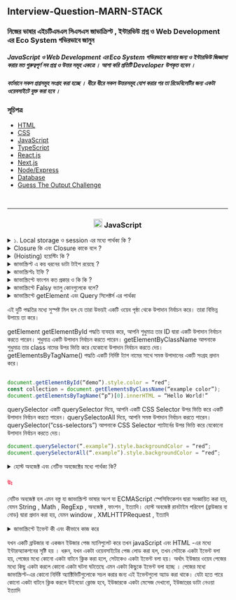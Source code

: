 ## Interview-Question-MARN-STACK

### নিজের ভাষার এইচটিএমএল সিএসএস জাভাক্রিপ্ট , ইন্টারভিউ প্রশ্ন ও Web Development এর Eco System গভিরভাবে জানুন

##### JavaScript ও Web Development এর Eco System গভিরভাবে জানার জন্য ও ইন্টারভিউ জিজ্ঞাসা করার মত গুরুত্বপূর্ণ সব প্রশ্ন ও উত্তর সমূহ একত্রে । আশা করি প্রতিটি Developer উপকৃত হবেন ।

##### বর্তমানে সকল প্রশ্নসমুহ সংগ্রহ করা হচ্ছে । ধীরে ধীরে সকল উত্তরসমূহ যোগ করার পর তা রিডেবিলেটির জন্য একটা ওয়েবসাইটে যুক্ত করা হবে ।

### সূচিপত্র

- [HTML](#HTML)
- [CSS](#CSS)
- [JavaScript](#js)
- [TypeScript](#ts)
- [React.js](#reactjs)
- [Next.js](#nextjs)
- [Node/Express](#node-express)
- [Database](#database)
- [Guess The Output Challenge](#GTO)

<br>
<hr>

<h3 align="center" id="js"><img src="https://skillicons.dev/icons?i=js" width="20" />  JavaScript</h3>

<div>

<details>
<summary> ১.  Local storage ও  session   এর মধ্যে পার্থক্য কি ?  </summary>

#### <span style="color:#f43f5e;">উঃ</span> local storage ও session এর মধ্যে পার্থক্য হলোঃ

| পার্থক্য  | Local Storage                                                        | Session Storage            |
| --------- | -------------------------------------------------------------------- | -------------------------- |
| স্থায়ীত্ব | ম্যানুয়ালি বা প্রোগ্রামিক্যালি ব্রাউজার ডাটা ক্লিয়ার না করা পর্যন্ত | ট্যাব ক্লোস করার সাথে সাথে |
| এভাইলেবল  | সকল window তেই                                                       | নির্দিষ্ট ট্যাবেই          |
| উপযোগী    | দীর্ঘ সময় ডাটা রাখায় যায়                                             | আল্প সময় ডাটা যায় রাখায়    |

</details>

<details>
<summary> Closure কি এবং Closure  কাকে বলে ?  </summary>

#### <span style="color:#f43f5e;">উঃ</span> Closure হলোঃ

Closure হচ্ছে, একটা function এ ব্যবহৃত data, যেই data টা এই function এর scope এ ডিক্লেয়ার করা নাই, অর্থাৎ, এই নিজস্ব function এ, এই data টা own করে না । বাইরের থেকে এই data টা আসছে, মানে parent function থেকে আসছে ।

```javascript
function test() {
  let msg = 'I am learning for ';
  let month = 6;
  return function () {
    console.log(msg, month);
  };
}
var sayMsg = test();
console.dir(sayMsg);
```

আমরা জানি জাভাস্ক্রিপ্ট এ আপনি চাইলে ফাংশন থেকেও আরেকটা ফাংশন রিটার্ন করতে পারবেন। আর তখনি তৈরী হয় প্যারেন্ট-চাইল্ড রিলেশন। আর রিটার্নকৃত ফাংশনের সবকিছু চাইল্ড ফাংশন চাইলেও অ্যাক্সেস করতে পারে ক্লোজারস এর কারণে।

```javascript
function closuresDemo() {
  var x = 10;
  return function () {
    var y = 20;
    console.log('Sum: ' + (x + y));
  };
}
```

ক্লোজার কি ? ক্লোজার হল ফাংশন এর ভিতরে আরেকটা ফাংশন !! যে ফাংশন উপরের ফাংশন এর লোকাল ভেরিয়েবল গুলো এক্সেস পাবে। টুইস্ট হচ্ছে উপরের ফাংশন রান হয়ে ডেড হইলেও ভিতরের টা জীবিত থাকে । তার মানে আগে প্যারেন্ট ফাংশন মরে গেলেও প্যারেন্ট এর জমি জমা নিয়ে চাইল্ড জীবিত থাকে !!

```javascript
function sayHello2(name) {
  var text = 'Hello ' + name; // Local variable
  var say = function () {
    console.log(text);
  };
  return say;
}
var say2 = sayHello2('Bob');
say2(); // logs "Hello Bob"
```

sayHello2 নিজে শেষ হবার সময়ে var say2 = sayHello2(‘Bob’); এই লাইনে একটা ফাংশন রিটার্ন করে ! । say2 কল করলে তাই আগের কল এ text এর যে ভ্যালু ছিল সেটা পরের কলে পাচ্ছে।

কারন -

১। ভিতরের ফাংশন বাইরের ফাংশন এর ভেরিয়েবল এক্সেস পাবে

২। ভিতরের ফাংশন এর লাইফ টাইম বাইরের ফাংশন এর চাইতে বেশি, বাইরের টা শেষ হয়ে যাবার সময় ভিতরের ফাংশন কে সব ডাটা দিয়ে যায়.

</details>

<details>
<summary> (Hoisting) হয়েস্টিং  কি ?  </summary>

#### <span style="color:#f43f5e;">উঃ</span> সহজ ভাষায়, Hoisting হলো জাভাস্ক্রিপ্টের Default Behaviour যা ফাংশন বা ভ্যারিয়বলের declaration অংশকে উপরে নিয়ে যায়।

var এর ক্ষেত্রে hoisting হয়ে value = undefined হয়ে যায়, অথ্যাৎ মেমরিতে একটা reference তৈরী হয়।

```javascript
a = 10;

var a;

console.log(a); // 10
```

উপরের কোডটি লক্ষ্য করে দেখুন, ভ্যারিয়বল a এর ভ্যালু ডিক্লেয়ার করার আগে value a= 10 assign করা হয়েছে। তাহলে কি মনে হয় console log এ আমার কি output পাবো। চলুন কোডটি রান করি এখন:

#### এবার জানবো, Let or Const এর ক্ষেত্রে কি hoisting হয় কিনা?

একদম সোজাসোপ্টা উত্তর, Let এর ক্ষেত্রেও hoisting হয়। চলুন জানি কিভাবে।

```javascript
b = 20;

let b;

console.log(a);
```

Let এর ক্ষেত্রেও hoisting হয়, অর্থ্যাৎ let দিয়ে ডিক্লেয়ার করা ভ্যারিয়বলেরও, ডিক্লেয়ার অংশটুকু কোড এক্সিকিউশনে একদম উপরে চলে যাবে, কিন্তু value = undefined বা memeroy তে reference তৈরী হয় না। তাই উপরের কোডটি রান করলে কনসোল লগে reference error পাবো।

```javascript
console.log(c); // ReferenceError

let c;
console.log(c); // undefined

c = 'Javascript';

console.log(c); // Javascript
```

const এর ক্ষেত্রে syntax error হবে, কারন hoisting ত দূরের কথা const আলাদা করে declare করে assign করা যায় না , তাই কনসোলে syntax error দেখতে পাচ্ছি।

```javascript
const a;

a = 10; // which is  syntax error

console.log(a);
```

### গুরুত্বপূর্ন একটা ব্যাপারঃ

আপনি যদি কোনো ভ্যালু ডিক্লেয়ার করেন কিন্তু তাতে কিছু সেইভ না করেন তাহলে সেটা বাই ডিফল্ট আন্ডিফাইন্ড হিসাবে সেইভড হয়ঃ

```javascript
var something;

console.log(something); //  undefined
```

</details>
<details>

<summary>  জাভাস্ক্রিপ্ট এ কয় ধরনের ডাটা টাইপ রয়েছে ? </summary>

#### <span style="color:#f43f5e;">উঃ</span> জাভাস্ক্রিপ্ট এ ব্যাসিকিলি দুই ধরনের ডাটা টাইপ আছেঃ

১। প্রিমিটিভ ডাটা টাইপ

২। নন প্রিমিটিভ/রেফারেন্স ডাটা টাইপ

### প্রিমিটিভ ডাটা টাইপঃ

(i) String

(ii) Number - গাণিতিক বা numeric মান নির্ধারণ করে

(iii) Undefined - Undefined মান নির্ধারণ করে

(iV) Boolean - কেবল মাত্র দুইটি মান বা value ব্যবহার করে অর্থাৎ "true" এবং "false" ব্যবহার করে মান নির্ধারণ করে

(V) Null - শূন্য বা null মান নির্ধারণ করে

(Vi) undefined

(Vii) symbol

### নন-প্রিমিটিভ/রেফারেন্স ডাটা টাইপঃ

নন-প্রিমিটিভ ডাটা টাইপের ভ্যালু সরাসরি সেইভ করা থাকে না। বরং ভ্যালুর রেফারেন্স সেইভ থাকে। আর এই টাইপের ডাটা অবজেক্ট। মানে এদেরও আবার অনেক প্রোপ্রার্টি আছে। যেমনঃ

(i) অ্যারে

(ii) অবজেক্ট

(iii) ফাংশন

</details>

<details>
<summary>  জাভাস্ক্রিপ্টঃ ইফি ? </summary>

#### <span style="color:#f43f5e;">উঃ</span> ইফি হলো Immediately Invoked Function Expressions (IIFE)

## যে ফাংশন নিজেই নিজেকে কল করে তাকে ইফি বলে |

ইফি তে সাধারণত পুরো ফাংশনটাকে প্রথম ব্র্যাকেটস এর ভিতরে রাখতে হয় এবং সবশেষে আরো দুইটা আর্গুমেন্ট ব্র্যাকেটস দিয়ে কল করতে হয়। উদাহরন দেখলে ক্লিয়ার হয়ে যাবে। ধরি উপরের ফাংশনটাই আমি সরাসরি ক্রিয়েট করে সাথে সাথেই কল করতে চাইঃ

```javascript
(function aDemoFunc() {
  console.log('Hello World!');
})();
```

এখানে পুরো ফাংশনটা প্রথম ব্র্যাকেটস এর ভিতরে চলে যাবে। এবং সবশেষে আরো দুইটা ব্র্যাকেটস হবে যেখানে যদি উক্ত ফাংশনের কোনো আর্গুমেন্ট থাকে তাহলে পাস করতে পারবেন।

সেইমভাবে ফাংশন এক্সপ্রেশন এর ক্ষেত্রেও কাজ করবে। তবে এক্ষেত্রে ফাংশন থেকে রিটার্নকৃত ভ্যালু উক্ত ভ্যারিয়েবলটায় স্টোর হয়ে যাবে ইমিডিয়েটলি।

```javascript
var sum = (function () {
  return 10 + 20;
})();
```

এবার গেলো তো Immediately Invoked Function Expressions বা ইফি নিয়ে আলোচনা, কিন্তু এটা আসলে কিভাবে আমাদের উপকারে লাগবে? হ্যা এবার আমি সেটা নিয়েই আলোচনা করবো।

এটা দিয়ে আপনি প্রাইভেট ফাংশন ক্রিয়েট করতে পারবেন। এই ফাংশন বাইরে কোথাও ইউজ করতে পারবেন না। না পারবেন এর ভিতরের কিছু ইউজ করতে। সো প্রাইভেসি মেইন্টেইন করতে চাইলে বা আপনি যদি চান কোনো ফাংশনের ভিতরের ডাটা বাইরে এক্সপোজ না করতে তাইলে এটা খুব ভালো একটা ইউসেজ হতে পারে। যেমনঃ

```javascript
(function aDemoFunc() {
  console.log('Hello World!');
})();

aDemoFunc(); //  ReferenceError
```

এটা যেমন সাথে সাথে কন্সোলে উক্ত লেখা প্রিন্ট করে ফেলবে, কিন্তু আপনি পরে যদি কোথাও aDemoFunc() কল করেন, এটা কাজ করবে না।

</details>

<details>

<summary>  জাভাস্ক্রিপ্টে ফাংশন কত প্রকার ও  কি কি ?  </summary>

1. Normal/Regular Function / Pure Function
2. Anonymous Function
3. Calback Function
4. Function
5. Arrow Function
6. Higher-order Function

#### 1 Normal Function

নরমাল ফাংশন ডিক্লেয়ারের জন্য function কীওয়ার্ড ব্যবহার করতে হয় এর পর function কীওয়ার্ড এর সাথে তার একটি নাম দিতে হয় এবং ওই নাম ধরে function টি কে কল করতে হয় |

```javascript
function normalFun() {
  console.log(' This is Normal Function Example');
}
```

#### Pure Function

Computer Science এর ভাষায় যে সকল function ইন্টার্নাল লজিক নিয়ে থাকে ও একই Input এর জন্য একই Output দিয়ে থাকে তাকে Pure Function বলে ।

#### এর ২টা বৈশিষ্ট থাকে

নিজের বিজনেস লজিক নিয়ে কনসার্ন ।
Same Input এর জন্য Same output দিয়ে থাকে ।

#### Pure Function এর উদাহরণঃ

```javascript
function pureFun(value) {
  return value * 4;
}

pureFun(4); // 4
pureFun(4); // 4
pureFun(4); // 4
```

এখানে pureFn কে Input হিসেবে যতবারই ২ দেয়া হবে এটি প্রতিবার ৪ রিটার্ন করবে ।

এখানে Pure function নীতি ২টি সঠিকভাবে ফলো করা হয়েছে ।

১. প্রতিবার same input এর জন্য same output দিবে ।

২. বাহিরের কোনো প্রকার স্টেট বা কিছু প্ররিরর্তন করে নাই

#### অপরদিকে,

```javascript
let count = 0;

function impureFun(value) {
  count++;
  return value * count;
}

impureFun(2); // 2
impureFun(2); // 4
impureFun(2); // 6
```

impureFn এর ক্ষেত্রে Pure function নীতি ২টি সঠিকভাবে ফলো করা হয়নি ।

১. প্রতিবার same input দিলেও আলাদা আলাদা output দিচ্ছে ।

২. এটি বাহিরের count variable পরিবর্তন করছে, অর্থাৎ শুধুমাত্র নিজের লজিক নিয়ে কনসার্ন না , function টি নিজের body এর বাহিরের কিছু পরিবর্তন করে ফেলেছে ।

তাই এটি pure function না ।

### 6 Higher-order Function

#### হাইয়ার অর্ডার ফাংশন কি?

#### <span style="color:#f43f5e;">উঃ</span>

যে ফাংশনে অন্য কোন ফাংশনকে আর্গুমেন্ট হিসাবে পাস করা হয় বা কোন ফাংশন অন্য কোন ফাংশনকে রিটার্ন করে তাকে হাইয়ার অর্ডার ফাংশন বলা হয়। বাংলায় এটাকে ঊচ্চমার্গীয় ফাংশন হিসেবে ভেবে নিতে পারেন।

#### Example Higher-order Function

```javascript
// Example 1

function welcomeMsg(name) {
  console.log('Welcome Mr. ' + name);
  return function options(menu) {
    console.log('Do you like ' + menu + ' Mr. ' + name);
  };
}

welcomeMsg('Zonayed Ahmed')('Coffee');

// Example 2

function callMyName(name, callback) {
  var myAge = 20;
  callback(myAge);
  console.log('Is it interesting? Yes it is Mr.' + name);
}

function hello(age) {
  console.log('I am passed through argument and my age is: ' + age);
}

callMyName('Zonayed Ahmed', hello);
```

</details>

<details>

<summary>  জাভাস্ক্রিপ্টে Falsy ভ্যালু কোনগুলেকে বলে? </summary>

#### <span style="color:#f43f5e;">উঃ</span>

0, "", null, undefined, NaN, false এগুলোকে falsy ভালু বলে ।

#### <span style="color:#f43f5e;">Example</span>

```javascript
// ###  Example 1

let myValue = '';

if (myValue) {
  console.log('I am truthy');
} else {
  console.log('I am Falsy'); // Result  I am Falsy
}

// ###  Example 2

let myValue = 0;

if (myValue) {
  console.log('I am truthy');
} else {
  console.log('I am Falsy'); // Result  I am Falsy
}
```

</details>

<details>

<summary>  জাভাস্ক্রিপ্টে getElement এবং Query সিলেক্টর্স এর পার্থক্য <summary>

এই দুটি পদ্ধতির মধ্যে সুস্পষ্ট মিল হল যে তারা উভয়ই একটি ওয়েব পৃষ্ঠা থেকে উপাদান নির্বাচন করে। তারা বিভিন্ন উপায়ে তা করে।

getElement
getElementById পদ্ধতি ব্যবহার করে, আপনি শুধুমাত্র তার ID দ্বারা একটি উপাদান নির্বাচন করতে পারেন। শুধুমাত্র একটি উপাদান নির্বাচন করতে পারেন। getElementByClassName আপনাকে শুধুমাত্র তার class নামের উপর ভিত্তি করে যেকোনো উপাদান নির্বাচন করতে দেয়। getElementsByTagName() পদ্ধতি একটি নির্দিষ্ট ট্যাগ নামের সাথে সমস্ত উপাদানের একটি সংগ্রহ প্রদান করে।

```Javascript

document.getElementById(“demo”).style.color = “red”;
const collection = document.getElementsByClassName(“example color”);
document.getElementsByTagName(“p”)[0].innerHTML = “Hello World!”


```

querySelector
একটি querySelector দিয়ে, আপনি একটি CSS Selector উপর ভিত্তি করে একটি উপাদান নির্বাচন করতে পারেন। querySelectorAll দিয়ে, আপনি সমস্ত উপাদান নির্বাচন করতে পারেন। querySelector(“css-selectors”) আপনাকে CSS Selector প্যাটার্নের উপর ভিত্তি করে যেকোনো উপাদান নির্বাচন করতে দেয়।

```javascript
document.querySelector(“.example”).style.backgroundColor = “red”;
document.querySelectorAll(“.example”).style.backgroundColor = “red”;

```

</details>

<details>

<summary>  হোস্ট অবজেক্ট এবং নেটিভ অবজেক্টের মধ্যে পার্থক্য কি? <summary>

#### <span style="color:#f43f5e;">উঃ</span>

নেটিভ অবজেক্ট হল এমন বস্তু যা জাভাস্ক্রিপ্ট ভাষার অংশ যা ECMAScript স্পেসিফিকেশন দ্বারা সংজ্ঞায়িত করা হয়, যেমন String , Math , RegExp , অবজেক্ট , ফাংশন , ইত্যাদি। হোস্ট অবজেক্ট রানটাইম পরিবেশ (ব্রাউজার বা নোড) দ্বারা প্রদান করা হয়, যেমন window , XMLHTTPRequest , ইত্যাদি

</details>

<details>

<summary>  জাভাস্ক্রিপ্টে ইভেন্ট কী এবং কীভাবে কাজ করে <summary>

যখন একটি ব্রাউজার বা একজন ইউজার পেজ ম্যানিপুলেট করে তখন javaScript এবং HTML -এর মধ্যে ইন্টারঅ্যাকশনের সৃষ্টি হয় । ধরুন, যখন একটা ওয়েবসাইটের পেজ লোড করা হল, তখন সেটাকে একটা ইভেন্ট বলা হয়, পেজের মধ্যে কোনো একটা বাটনে ক্লিক করা হলে, সেটাকেও একটা ইভেন্ট বলা হয়। অর্থাৎ ইউজার ওয়েব পেজের মধ্যে কিছু একটা করলে কোনো একটা ঘটনা ঘটতেছে এমন একটা কিছুকে ইভেন্ট বলা হচ্ছে । পেজের মধ্যে জাভাস্ক্রিপ্ট-এর কোনো নির্দিষ্ট অ্যাক্টিভিটিগুলোকে সচল করার জন্য এই ইভেন্টগুলো অ্যাড করা থাকে। যেটা হতে পারে কোনো একটা বাটনে ক্লিক করলে উইনডো ক্লোজ হবে, ইউজারকে একটা মেসেজ দেখানো, ইউজারের ডাটা নেওয়া ইত্যাদি

</details>

</div>
